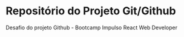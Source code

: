 # Repositório do Projeto Git/Github
Desafio do projeto Github - Bootcamp Impulso React Web Developer
